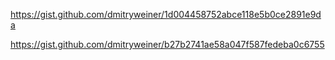 https://gist.github.com/dmitryweiner/1d004458752abce118e5b0ce2891e9da

https://gist.github.com/dmitryweiner/b27b2741ae58a047f587fedeba0c6755
